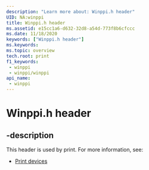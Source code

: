 ```yaml
---
description: "Learn more about: Winppi.h header"
UID: NA:winppi
title: Winppi.h header
ms.assetid: e15cc1a6-d632-32d8-a54d-773f8b6cfccc
ms.date: 11/18/2020
keywords: ["Winppi.h header"]
ms.keywords: 
ms.topic: overview
tech.root: print
f1_keywords:
 - winppi
 - winppi/winppi
api_name:
 - winppi
---
```


# Winppi.h header


## -description

This header is used by print. For more information, see:

- [Print devices](../_print/index.md)<br><br>

